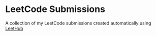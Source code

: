 # LeetCode Submissions
A collection of my LeetCode submissions created automatically using [LeetHub](https://github.com/QasimWani/LeetHub)
